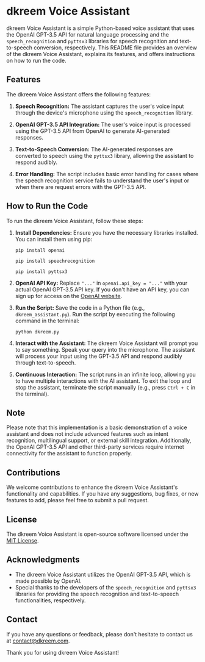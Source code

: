 # dkreem Voice Assistant

dkreem Voice Assistant is a simple Python-based voice assistant that uses the OpenAI GPT-3.5 API for natural language processing and the `speech_recognition` and `pyttsx3` libraries for speech recognition and text-to-speech conversion, respectively. This README file provides an overview of the dkreem Voice Assistant, explains its features, and offers instructions on how to run the code.

## Features

The dkreem Voice Assistant offers the following features:

1. **Speech Recognition:** The assistant captures the user's voice input through the device's microphone using the `speech_recognition` library.

2. **OpenAI GPT-3.5 API Integration:** The user's voice input is processed using the GPT-3.5 API from OpenAI to generate AI-generated responses.

3. **Text-to-Speech Conversion:** The AI-generated responses are converted to speech using the `pyttsx3` library, allowing the assistant to respond audibly.

4. **Error Handling:** The script includes basic error handling for cases where the speech recognition service fails to understand the user's input or when there are request errors with the GPT-3.5 API.

## How to Run the Code

To run the dkreem Voice Assistant, follow these steps:

1. **Install Dependencies:** Ensure you have the necessary libraries installed. You can install them using pip:

   ```
   pip install openai
   ```
   ```
   pip install speechrecognition
   ```
   ```
   pip install pyttsx3
   ```

2. **OpenAI API Key:** Replace `"..."` in `openai.api_key = "..."` with your actual OpenAI GPT-3.5 API key. If you don't have an API key, you can sign up for access on the [OpenAI website](https://beta.openai.com/signup/).

3. **Run the Script:** Save the code in a Python file (e.g., `dkreem_assistant.py`). Run the script by executing the following command in the terminal:

   ```
   python dkreem.py
   ```

4. **Interact with the Assistant:** The dkreem Voice Assistant will prompt you to say something. Speak your query into the microphone. The assistant will process your input using the GPT-3.5 API and respond audibly through text-to-speech.

5. **Continuous Interaction:** The script runs in an infinite loop, allowing you to have multiple interactions with the AI assistant. To exit the loop and stop the assistant, terminate the script manually (e.g., press `Ctrl + C` in the terminal).

## Note

Please note that this implementation is a basic demonstration of a voice assistant and does not include advanced features such as intent recognition, multilingual support, or external skill integration. Additionally, the OpenAI GPT-3.5 API and other third-party services require internet connectivity for the assistant to function properly.

## Contributions

We welcome contributions to enhance the dkreem Voice Assistant's functionality and capabilities. If you have any suggestions, bug fixes, or new features to add, please feel free to submit a pull request.

## License

The dkreem Voice Assistant is open-source software licensed under the [MIT License](LICENSE).

## Acknowledgments

- The dkreem Voice Assistant utilizes the OpenAI GPT-3.5 API, which is made possible by OpenAI.
- Special thanks to the developers of the `speech_recognition` and `pyttsx3` libraries for providing the speech recognition and text-to-speech functionalities, respectively.

## Contact

If you have any questions or feedback, please don't hesitate to contact us at [contact@dkreem.com](mailto:contact@dkreem.com).

Thank you for using dkreem Voice Assistant!
